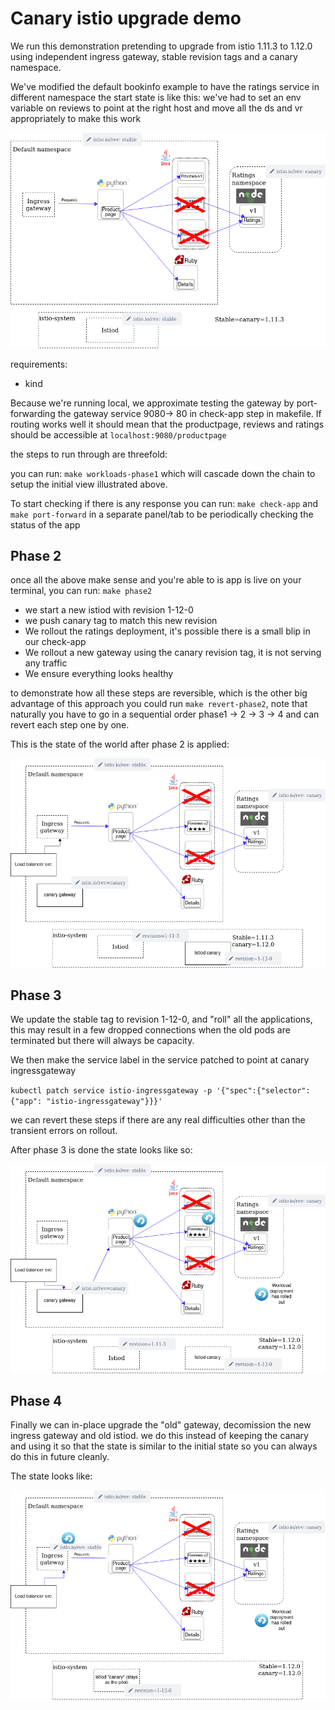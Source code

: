 # Canary istio upgrade demo

We run this demonstration pretending to upgrade from istio 1.11.3 to 1.12.0 using 
independent ingress gateway, stable revision tags and a canary namespace.

We've modified the default bookinfo example to have the ratings service in different namespace
the start state is like this:
we've had to set an env variable on reviews to point at the right host and move all the ds and vr appropriately
to make this work

![bookinfo setup](bookinfo-ns-setup.png)

requirements:
- kind

Because we're running local, we approximate testing the gateway by port-forwarding the gateway service
9080-> 80 in check-app step in makefile. If routing works well it should mean that
the productpage, reviews and ratings should be accessible at `localhost:9080/productpage`

the steps to run through are threefold:

you can run:
`make workloads-phase1` which will cascade down the chain to setup the initial view illustrated above.

To start checking if there is any response you can run:
`make check-app` and `make port-forward` in a separate panel/tab to be periodically checking the status of the app

## Phase 2

once all the above make sense and you're able to is app is live on your terminal, you can run:
`make phase2`

- we start a new istiod with revision 1-12-0
- we push canary tag to match this new revision
- We rollout the ratings deployment, it's possible there is a small blip in our check-app
- We rollout a new gateway using the canary revision tag, it is not serving any traffic
- We ensure everything looks healthy

to demonstrate how all these steps are reversible, which is the other big advantage of this approach
you could run
`make revert-phase2`, note that naturally you have to go in a sequential order phase1 -> 2 -> 3 -> 4
and can revert each step one by one.

This is the state of the world after phase 2 is applied:

![bookinfo setup](bookinfo-phase2.png)


## Phase 3

We update the stable tag to revision 1-12-0, and "roll" all the applications,
this may result in a few dropped connections when the old pods are terminated but there will always be capacity.

We then make the service label in the service patched to point at canary ingressgateway

`kubectl patch service istio-ingressgateway -p '{"spec":{"selector":{"app": "istio-ingressgateway"}}}'`

we can revert these steps if there are any real difficulties other than the transient errors on rollout.

After phase 3 is done the state looks like so:

![bookinfo setup](bookinfo-phase3.png)

## Phase 4

Finally we can in-place upgrade the "old" gateway, decomission the new ingress gateway and old istiod.
we do this instead of keeping the canary and using it so that the state is similar to the initial state so 
you can always do this in future cleanly.

The state looks like:

![bookinfo setup](bookinfo-phase4.png)
